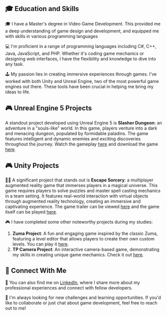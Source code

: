<h2>🎓 Education and Skills</h2>

<p>🎓 I have a Master's degree in Video Game Development. This provided me a deep understanding of game design and development, and equipped me with skills in various programming languages </p>

<p>💻 I'm proficient in a range of programming languages including C#, C++, Java, JavaScript, and PHP. Whether it's coding game mechanics or designing web interfaces, I have the flexibility and knowledge to dive into any task.</p>

<p>🕹️ My passion lies in creating immersive experiences through games. I've worked with both Unity and Unreal Engine, two of the most powerful game engines out there. These tools have been crucial in helping me bring my ideas to life.</p>

<h2>🎮 Unreal Engine 5 Projects</h2>

<p>A standout project developed using Unreal Engine 5 is <strong>Slasher Dungeon</strong>: an adventure in a "souls-like" world. In this game, players venture into a dark and menacing dungeon, populated by formidable paladins. The game features intelligent and dynamic enemies and exciting discoveries throughout the journey. Watch the gameplay <a href="https://www.youtube.com/watch?v=mmzsp2Chldw">here</a> and download the game <a href="https://mega.nz/file/lFZCCbzT#hu29r5Q5QZyIVWY0k5y6RYZ9-436fu-XoygpVVij9Yo">here</a>.</p>

<h2>🎮 Unity Projects</h2>

<p>🧙‍♂️ A significant project that stands out is <strong>Escape Sorcery</strong>: a multiplayer augmented reality game that immerses players in a magical universe. This game requires players to solve puzzles and master spell casting mechanics in a team setting. It features real-world interaction with virtual objects through augmented reality technology, creating an immersive and captivating experience. The game trailer can be viewed <a href="https://www.youtube.com/watch?v=Iiueq3NH5Uc">here</a> and the game itself can be played <a href="https://esiee-it-gaming.itch.io/2023-escape-sorcery-esiee-it-gaming">here</a>.</p>
<p>🎮 I have completed some other noteworthy projects during my studies:</p>
<ol>
  <li><strong>Zuma Project</strong>: A fun and engaging game inspired by the classic Zuma, featuring a level editor that allows players to create their own custom levels. You can play it <a href="https://gnorgol.github.io/Zuma-Project/">here</a>.</li>
  <li><strong>TP Camera Project</strong>: An interactive camera-based game, demonstrating my skills in creating unique game mechanics. Check it out <a href="https://gnorgol.github.io/Tp-Cam-Web/">here</a>.</li>
</ol>

<h2>🔗 Connect With Me</h2>

<p>🔗 You can also find me on <a href="https://www.linkedin.com/in/guillaume-norgol-51a7b5195/">LinkedIn</a>, where I share more about my professional experiences and connect with fellow developers.</p>

<p>🚀 I'm always looking for new challenges and learning opportunities. If you'd like to collaborate or just chat about game development, feel free to reach out to me!</p>
